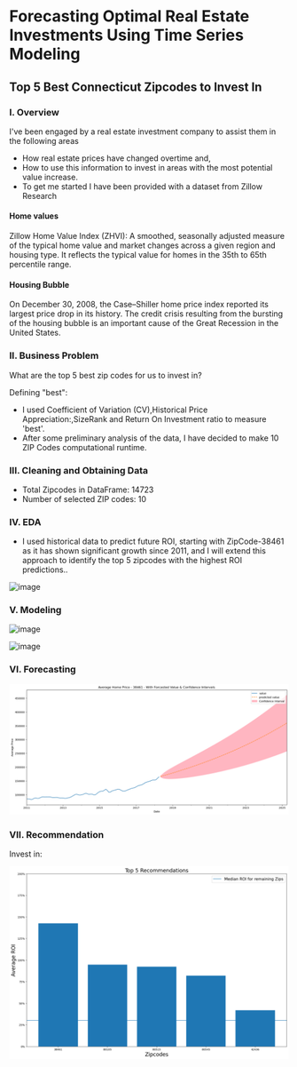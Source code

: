 
# Forecasting Optimal Real Estate Investments Using Time Series Modeling

## Top 5 Best Connecticut Zipcodes to Invest In 



### I. Overview

I've been engaged by a real estate investment company to assist them in the following areas

* How real estate prices have changed overtime and,
* How to use this information to invest in areas with the most potential value increase.
* To get me started I have been provided with a dataset from Zillow Research

 #### Home values
Zillow Home Value Index (ZHVI): A smoothed, seasonally adjusted measure of the typical home value and market changes across a given region and housing type. It reflects the typical value for homes in the 35th to 65th percentile range.

 #### Housing Bubble
On December 30, 2008, the Case–Shiller home price index reported its largest price drop in its history.
The credit crisis resulting from the bursting of the housing bubble is an important cause of the Great Recession in the United States.

### II. Business Problem

What are the top 5 best zip codes for us to invest in?

Defining "best":
* I used Coefficient of Variation (CV),Historical Price Appreciation:,SizeRank and Return On Investment ratio to measure 'best'.
* After some preliminary analysis of the data, I have decided to make 10 ZIP Codes computational runtime.

### III. Cleaning and Obtaining Data

* Total Zipcodes in DataFrame: 14723
* Number of selected ZIP codes: 10

### IV. EDA

* I used historical data to predict future ROI, starting with ZipCode-38461 as it has shown significant growth since 2011, and I will extend this approach to identify the top 5 zipcodes with the highest ROI predictions..

![image](https://github.com/sogodongo/Forecasting-Optimal-Real-Estate-Investments-Using-Time-Series-Modeling/assets/103502854/dac1ecef-7beb-4ac1-82a1-c19b287ef787)


### V. Modeling

![image](https://github.com/sogodongo/Forecasting-Optimal-Real-Estate-Investments-Using-Time-Series-Modeling/assets/103502854/876c3159-0d61-4651-98e8-30ce445f0d94)


![image](https://github.com/sogodongo/Forecasting-Optimal-Real-Estate-Investments-Using-Time-Series-Modeling/assets/103502854/b02b024c-b23b-4782-acee-4d63a75f9973)

### VI. Forecasting

![ZipCode -38461](38461Forecast.png)

### VII. Recommendation

Invest in:

![Recommendation](TopZIPCodes.png)
